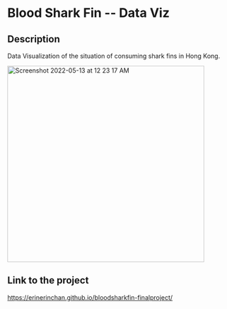 # Blood Shark Fin -- Data Viz 

## Description 
Data Visualization of the situation of consuming shark fins in Hong Kong. 

<img width="445" alt="Screenshot 2022-05-13 at 12 23 17 AM" src="https://user-images.githubusercontent.com/35587864/168122992-374fb330-a45c-4e90-8ea1-b05e2d9a40c8.png">

## Link to the project
https://erinerinchan.github.io/bloodsharkfin-finalproject/
